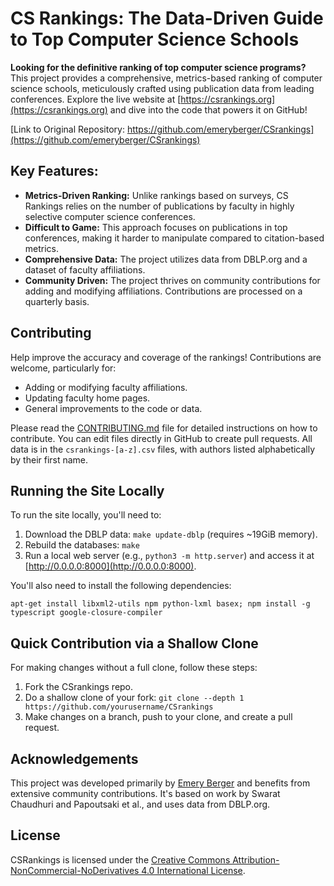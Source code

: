 # CS Rankings: The Data-Driven Guide to Top Computer Science Schools

**Looking for the definitive ranking of top computer science programs?** This project provides a comprehensive, metrics-based ranking of computer science schools, meticulously crafted using publication data from leading conferences. Explore the live website at [https://csrankings.org](https://csrankings.org) and dive into the code that powers it on GitHub!

[Link to Original Repository: https://github.com/emeryberger/CSrankings](https://github.com/emeryberger/CSrankings)

## Key Features:

*   **Metrics-Driven Ranking:** Unlike rankings based on surveys, CS Rankings relies on the number of publications by faculty in highly selective computer science conferences.
*   **Difficult to Game:** This approach focuses on publications in top conferences, making it harder to manipulate compared to citation-based metrics.
*   **Comprehensive Data:** The project utilizes data from DBLP.org and a dataset of faculty affiliations.
*   **Community Driven:**  The project thrives on community contributions for adding and modifying affiliations.  Contributions are processed on a quarterly basis.

## Contributing

Help improve the accuracy and coverage of the rankings!  Contributions are welcome, particularly for:

*   Adding or modifying faculty affiliations.
*   Updating faculty home pages.
*   General improvements to the code or data.

Please read the [CONTRIBUTING.md](CONTRIBUTING.md) file for detailed instructions on how to contribute.  You can edit files directly in GitHub to create pull requests.  All data is in the `csrankings-[a-z].csv` files, with authors listed alphabetically by their first name.

## Running the Site Locally

To run the site locally, you'll need to:

1.  Download the DBLP data: `make update-dblp` (requires ~19GiB memory).
2.  Rebuild the databases: `make`
3.  Run a local web server (e.g., `python3 -m http.server`) and access it at [http://0.0.0.0:8000](http://0.0.0.0:8000).

You'll also need to install the following dependencies:

`apt-get install libxml2-utils npm python-lxml basex; npm install -g typescript google-closure-compiler`

## Quick Contribution via a Shallow Clone

For making changes without a full clone, follow these steps:

1.  Fork the CSrankings repo.
2.  Do a shallow clone of your fork: `git clone --depth 1 https://github.com/yourusername/CSrankings`
3.  Make changes on a branch, push to your clone, and create a pull request.

## Acknowledgements

This project was developed primarily by [Emery Berger](https://emeryberger.com) and benefits from extensive community contributions. It's based on work by Swarat Chaudhuri and Papoutsaki et al., and uses data from DBLP.org.

## License

CSRankings is licensed under the [Creative Commons Attribution-NonCommercial-NoDerivatives 4.0 International License](https://creativecommons.org/licenses/by-nc-nd/4.0/).